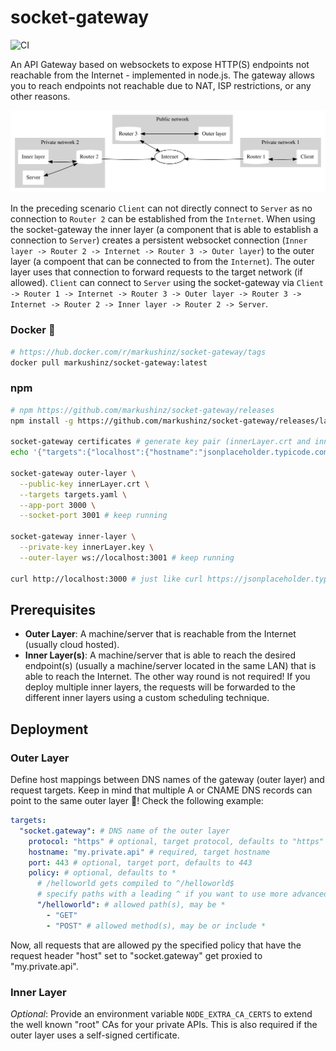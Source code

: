 # socket-gateway

![CI](https://github.com/markushinz/socket-gateway/actions/workflows/ci.yaml/badge.svg)

An API Gateway based on websockets to expose HTTP(S) endpoints not reachable from the Internet - implemented in node.js.
The gateway allows you to reach endpoints not reachable due to NAT, ISP restrictions, or any other reasons.

![](scenario/scenario.svg)

In the preceding scenario `Client` can not directly connect to `Server` as no connection to `Router 2` can be established from the `Internet`.
When using the socket-gateway the inner layer (a component that is able to establish a connection to `Server`) creates a persistent websocket connection (`Inner layer -> Router 2 -> Internet -> Router 3 -> Outer layer`) to the outer layer (a compoent that can be connected to from the `Internet`).
The outer layer uses that connection to forward requests to the target network (if allowed).
`Client` can connect to `Server` using the socket-gateway via `Client -> Router 1 -> Internet -> Router 3 -> Outer layer -> Router 3 -> Internet -> Router 2 -> Inner layer -> Router 2 -> Server`.
 
### Docker 🐳
```bash
# https://hub.docker.com/r/markushinz/socket-gateway/tags
docker pull markushinz/socket-gateway:latest
```
### npm

```bash
# npm https://github.com/markushinz/socket-gateway/releases
npm install -g https://github.com/markushinz/socket-gateway/releases/latest/download/socket-gateway.tgz

socket-gateway certificates # generate key pair (innerLayer.crt and innerLayer.key)
echo '{"targets":{"localhost":{"hostname":"jsonplaceholder.typicode.com"}}}' > targets.yaml

socket-gateway outer-layer \
  --public-key innerLayer.crt \
  --targets targets.yaml \
  --app-port 3000 \
  --socket-port 3001 # keep running

socket-gateway inner-layer \
  --private-key innerLayer.key \
  --outer-layer ws://localhost:3001 # keep running

curl http://localhost:3000 # just like curl https://jsonplaceholder.typicode.com
```

## Prerequisites

* **Outer Layer**: A machine/server that is reachable from the Internet (usually cloud hosted).
* **Inner Layer(s)**: A machine/server that is able to reach the desired endpoint(s) (usually a machine/server located in the same LAN) that is able to reach the Internet. The other way round is not required! If you deploy multiple inner layers, the requests will be forwarded to the different inner layers using a custom scheduling technique.

## Deployment

### Outer Layer

Define host mappings between DNS names of the gateway (outer layer) and request targets. Keep in mind that multiple A or CNAME DNS records can point to the same outer layer 🥳! Check the following example:

```yaml
targets:
  "socket.gateway": # DNS name of the outer layer
    protocol: "https" # optional, target protocol, defaults to "https"
    hostname: "my.private.api" # required, target hostname
    port: 443 # optional, target port, defaults to 443
    policy: # optional, defaults to *
      # /helloworld gets compiled to ^/helloworld$
      # specify paths with a leading ^ if you want to use more advanced regexes
      "/helloworld": # allowed path(s), may be *
        - "GET"
        - "POST" # allowed method(s), may be or include *
```

Now, all requests that are allowed py the specified policy that have the request header "host" set to "socket.gateway" get proxied to "my.private.api".

### Inner Layer

*Optional*: Provide an environment variable `NODE_EXTRA_CA_CERTS` to extend the well known "root" CAs for your private APIs. This is also required if the outer layer uses a self-signed certificate.
